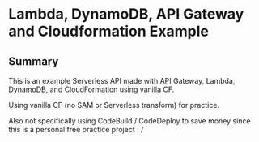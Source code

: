 # Lambda, DynamoDB, API Gateway and Cloudformation Example
## Summary
This is an example Serverless API made with API Gateway, Lambda, DynamoDB, and CloudFormation using vanilla CF.

Using vanilla CF (no SAM or Serverless transform) for practice.

Also not specifically using CodeBuild / CodeDeploy to save money since this is a personal free practice project : /